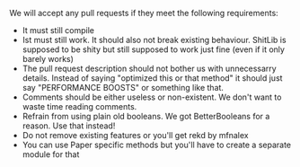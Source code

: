 We will accept any pull requests if they meet the following requirements:

- It must still compile
- Ist must still work. It should also not break existing behaviour. ShitLib is supposed to be shity but still supposed to work just fine (even if it only barely works)
- The pull request description should not bother us with unnecessarry details. Instead of saying "optimized this or that method" it should just say "PERFORMANCE BOOSTS" or something like that.
- Comments should be either useless or non-existent. We don't want to waste time reading comments.
- Refrain from using plain old booleans. We got BetterBooleans for a reason. Use that instead!
- Do not remove existing features or you'll get rekd by mfnalex
- You can use Paper specific methods but you'll have to create a separate module for that
